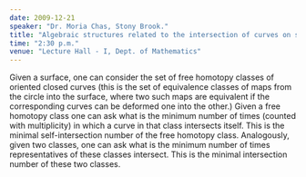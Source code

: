 ```yaml
---
date: 2009-12-21
speaker: "Dr. Moria Chas, Stony Brook."
title: "Algebraic structures related to the intersection of curves on surfaces"
time: "2:30 p.m."
venue: "Lecture Hall - I, Dept. of Mathematics"
---
```

Given a surface, one can consider the set of free homotopy classes of
oriented closed curves  (this is the set of equivalence classes of
maps from the circle into the surface, where two such maps are
equivalent if the corresponding curves can be deformed one into the
other.)
Given a free homotopy class  one can ask what is the minimum number of
times (counted with multiplicity) in which a curve in that class
intersects itself. This is the minimal self-intersection number of
the free homotopy class.
Analogously, given two classes, one can ask what is the minimum number
of times representatives of  these classes intersect. This is the
minimal intersection number of these two classes.
